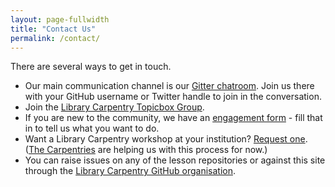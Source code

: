 ```yaml
---
layout: page-fullwidth
title: "Contact Us"
permalink: /contact/
---
```


There are several ways to get in touch.

* Our main communication channel is our <a href="https://gitter.im/LibraryCarpentry/Lobby">Gitter chatroom</a>. Join us there with your GitHub username or Twitter handle to join in the conversation.   
* Join the <a href="https://carpentries.topicbox.com/groups/discuss-library-carpentry">Library Carpentry Topicbox Group</a>.   
* If you are new to the community, we have an <a href="https://docs.google.com/forms/d/e/1FAIpQLScd90vQzJcxGsT3rRtY5bZsf4oMRX0HEhzfLV16bDSDVtxNrw/viewform">engagement form</a> - fill that in to tell us what you want to do.    
* Want a Library Carpentry workshop at your institution? <a href="https://software-carpentry.org/workshops/request/">Request one</a>. (<a href="https://carpentries.org/">The Carpentries</a> are helping us with this process for now.)   
* You can raise issues on any of the lesson repositories or against this site through the <a href="https://github.com/LibraryCarpentry">Library Carpentry GitHub organisation</a>.   
